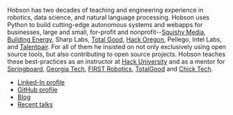 Hobson has two decades of teaching and engineering experience in robotics, data science, and natural language processing. Hobson uses Python to build cutting-edge autonomous systems and webapps for businesses, large and small, for-profit and nonprofit--[Squishy Media](http://squishymedia.com/), [Building Energy](http://www.buildingenergy.com/), Sharp Labs, [Total Good](http://totalgood.com), [Hack Oregon](http://hackoregon.org), Pellego, Intel Labs, and [Talentpair](http://talentpair.com). For all of them he insisted on not only exclusively using open source tools, but also contributing to open source projects. Hobson teaches these best-practices as an instructor at [Hack University](http://www.hackoregon.org/database-cohort) and as a mentor for [Springboard](http://springboard.com), [Georgia Tech](gatech.edu), [FIRST Robotics](https://www.facebook.com/team1432), [TotalGood](http://totalgood.com) and [Chick Tech](http://chicktech.org/).

- [Linked-In profile](https://www.linkedin.com/in/hobsonlane)
- [GitHub profile](http://github.com/hobson/)
- [Blog](http://hobsonlane.com)
- [Recent talks](http://hobsonlane.com/talks)